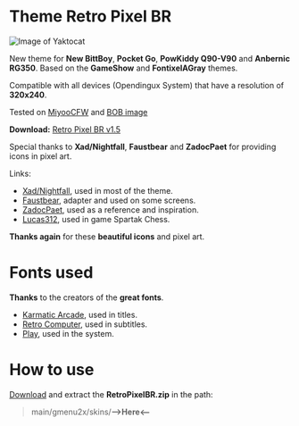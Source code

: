 # Theme Retro Pixel BR

![Image of Yaktocat](https://github.com/mrwasterbr/retropixelbr/blob/main/Images/display.png)

New theme for **New BittBoy**, **Pocket Go**, **PowKiddy Q90-V90** and **Anbernic RG350**. Based on the **GameShow** and **FontixelAGray** themes.

Compatible with all devices (Opendingux System) that have a resolution of **320x240**.

Tested on [MiyooCFW](https://github.com/TriForceX/MiyooCFW) and [BOB image](https://telegra.ph/BOB-Bittboy--PowKiddy-01-01)

**Download:** [Retro Pixel BR v1.5](https://github.com/mrwasterbr/retropixelbr/releases/tag/v1.5)

Special thanks to **Xad/Nightfall**, **Faustbear** and **ZadocPaet** for providing icons in pixel art.

Links:

* [Xad/Nightfall](https://www.nightfallcrew.com/21/11/2009/96-icons-of-vintage-consoles-computers/), used in most of the theme.
* [Faustbear](https://www.reddit.com/r/miniSNESmods/comments/995ylx/additional_pixel_art_icon_pack_22/), adapter and used on some screens.
* [ZadocPaet](https://www.reddit.com/r/SEGA/comments/2tialr/sega_console_family_in_pixel_art/), used as a reference and inspiration.
* [Lucas312](https://opengameart.org/content/pixel-chess-pieces), used in game Spartak Chess.

**Thanks again** for these **beautiful icons** and pixel art.

# Fonts used

**Thanks** to the creators of the **great fonts**.

* [Karmatic Arcade](https://www.1001fonts.com/karmatic-arcade-font.html), used in titles.
* [Retro Computer](https://www.dafont.com/retro-computer.font), used in subtitles.
* [Play](https://fonts.google.com/specimen/Play), used in the system.

# How to use
[Download](https://github.com/mrwasterbr/retropixelbr/releases/tag/v1.5) and extract the **RetroPixelBR.zip** in the path:
> main/gmenu2x/skins/**-->Here<--**
